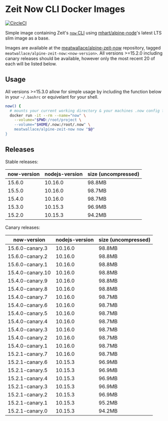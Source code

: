# Zeit Now CLI Docker Images

[![CircleCI](https://circleci.com/gh/meatwallace/alpine-zeit-now.svg?style=svg)](https://circleci.com/gh/meatwallace/alpine-zeit-now)

Simple image containing Zeit's [`now` CLI](https://github.com/zeit/now-cli)
using [mhart/alpine-node](https://github.com/mhart/alpine-node)'s latest LTS
slim image as a base.

Images are available at the
[meatwallace/alpine-zeit-now](https://hub.docker.com/r/meatwallace/alpine-zeit-now)
repository, tagged `meatwallace/alpine-zeit-now:<now-version>`. All versions
\>=15.2.0 including canary releases should be available, however only the most
recent 20 of each will be listed below.

## Usage

All versions \>=15.3.0 allow for simple usage by including the function below in
your `~/.bashrc` or equivelant for your shell.

```sh
now() {
  # mounts your current working directory & your machines .now config folder
  docker run -it --rm --name="now" \
    --volume="$PWD:/root/project \
    --volume="$HOME/.now:/root/.now" \
    meatwallace/alpine-zeit-now now "$@"
}
```

## Releases

Stable releases:

| now-version | nodejs-version | size (uncompressed) |
| ----------- | -------------- | ------------------- |
| 15.6.0      | 10.16.0        | 98.8MB              |
| 15.5.0      | 10.16.0        | 98.7MB              |
| 15.4.0      | 10.16.0        | 98.7MB              |
| 15.3.0      | 10.15.3        | 96.9MB              |
| 15.2.0      | 10.15.3        | 94.2MB              |

Canary releases:

| now-version      | nodejs-version | size (uncompressed) |
| ---------------- | -------------- | ------------------- |
| 15.6.0-canary.3  | 10.16.0        | 98.8MB              |
| 15.6.0-canary.2  | 10.16.0        | 98.8MB              |
| 15.6.0-canary.1  | 10.16.0        | 98.8MB              |
| 15.4.0-canary.10 | 10.16.0        | 98.8MB              |
| 15.4.0-canary.9  | 10.16.0        | 98.8MB              |
| 15.4.0-canary.8  | 10.16.0        | 98.8MB              |
| 15.4.0-canary.7  | 10.16.0        | 98.7MB              |
| 15.4.0-canary.6  | 10.16.0        | 98.7MB              |
| 15.4.0-canary.5  | 10.16.0        | 98.7MB              |
| 15.4.0-canary.4  | 10.16.0        | 98.7MB              |
| 15.4.0-canary.3  | 10.16.0        | 98.7MB              |
| 15.4.0-canary.2  | 10.16.0        | 98.7MB              |
| 15.4.0-canary.1  | 10.16.0        | 98.7MB              |
| 15.2.1-canary.7  | 10.16.0        | 98.7MB              |
| 15.2.1-canary.6  | 10.15.3        | 96.9MB              |
| 15.2.1-canary.5  | 10.15.3        | 96.9MB              |
| 15.2.1-canary.4  | 10.15.3        | 96.9MB              |
| 15.2.1-canary.3  | 10.15.3        | 96.9MB              |
| 15.2.1-canary.2  | 10.15.3        | 96.9MB              |
| 15.2.1-canary.1  | 10.15.3        | 95.2MB              |
| 15.2.1-canary.0  | 10.15.3        | 94.2MB              |
